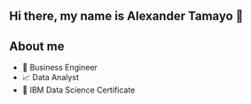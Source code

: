 ## Hi there, my name is Alexander Tamayo 👋

## About me
- 💼 Business Engineer
- 📈 Data Analyst
- 📑 IBM Data Science Certificate
